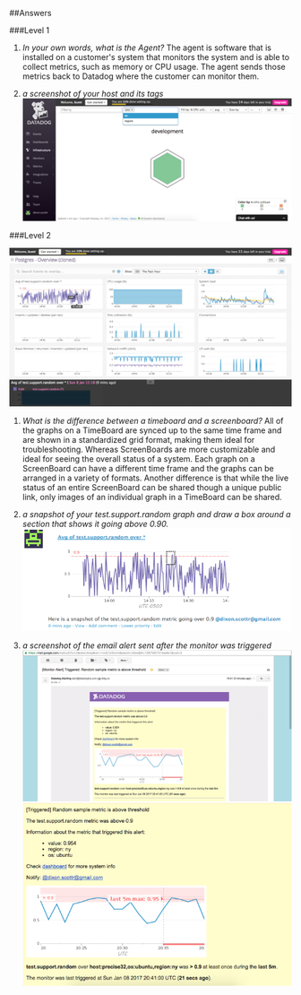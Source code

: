 ##Answers

###Level 1

1. *In your own words, what is the Agent?*
    The agent is software that is installed on a customer's system that monitors the system and is able to collect metrics, such as memory or CPU usage. The agent sends those metrics back to Datadog where the customer can monitor them.
    
2. *a screenshot of your host and its tags*
![screenshot of host map and tags](host-map-screenshot.png)

###Level 2

![screenshot of cloned database integration dashboard](cloned-database-dashboard-screenshot.png)

1. *What is the difference between a timeboard and a screenboard?*
    All of the graphs on a TimeBoard are synced up to the same time frame and are shown in a standardized grid format, making them ideal for troubleshooting. Whereas ScreenBoards are more customizable and ideal for seeing the overall status of a system. Each graph on a ScreenBoard can have a different time frame and the graphs can be arranged in a variety of formats. Another difference is that while the live status of an entire ScreenBoard can be shared though a unique public link, only images of an individual graph in a TimeBoard can be shared.

2. *a snapshot of your test.support.random graph and draw a box around a section that shows it going above 0.90.*
![screenshot of a snapshot of the test.support.random graph](test.support.random-snapshot.png)

2. *a screenshot of the email alert sent after the monitor was triggered*
![screenshot of the email alert](alert-email.png)
![closeup of the alert](alert-closeup.png)